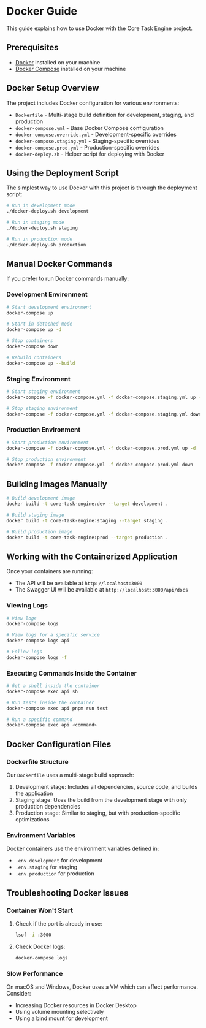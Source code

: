 # Docker Guide

This guide explains how to use Docker with the Core Task Engine project.

## Prerequisites

- [Docker](https://docs.docker.com/get-docker/) installed on your machine
- [Docker Compose](https://docs.docker.com/compose/install/) installed on your machine

## Docker Setup Overview

The project includes Docker configuration for various environments:

- `Dockerfile` - Multi-stage build definition for development, staging, and production
- `docker-compose.yml` - Base Docker Compose configuration
- `docker-compose.override.yml` - Development-specific overrides
- `docker-compose.staging.yml` - Staging-specific overrides
- `docker-compose.prod.yml` - Production-specific overrides
- `docker-deploy.sh` - Helper script for deploying with Docker

## Using the Deployment Script

The simplest way to use Docker with this project is through the deployment script:

```bash
# Run in development mode
./docker-deploy.sh development

# Run in staging mode
./docker-deploy.sh staging

# Run in production mode
./docker-deploy.sh production
```

## Manual Docker Commands

If you prefer to run Docker commands manually:

### Development Environment

```bash
# Start development environment
docker-compose up

# Start in detached mode
docker-compose up -d

# Stop containers
docker-compose down

# Rebuild containers
docker-compose up --build
```

### Staging Environment

```bash
# Start staging environment
docker-compose -f docker-compose.yml -f docker-compose.staging.yml up -d

# Stop staging environment
docker-compose -f docker-compose.yml -f docker-compose.staging.yml down
```

### Production Environment

```bash
# Start production environment
docker-compose -f docker-compose.yml -f docker-compose.prod.yml up -d

# Stop production environment
docker-compose -f docker-compose.yml -f docker-compose.prod.yml down
```

## Building Images Manually

```bash
# Build development image
docker build -t core-task-engine:dev --target development .

# Build staging image
docker build -t core-task-engine:staging --target staging .

# Build production image
docker build -t core-task-engine:prod --target production .
```

## Working with the Containerized Application

Once your containers are running:

- The API will be available at `http://localhost:3000`
- The Swagger UI will be available at `http://localhost:3000/api/docs`

### Viewing Logs

```bash
# View logs
docker-compose logs

# View logs for a specific service
docker-compose logs api

# Follow logs
docker-compose logs -f
```

### Executing Commands Inside the Container

```bash
# Get a shell inside the container
docker-compose exec api sh

# Run tests inside the container
docker-compose exec api pnpm run test

# Run a specific command
docker-compose exec api <command>
```

## Docker Configuration Files

### Dockerfile Structure

Our `Dockerfile` uses a multi-stage build approach:

1. Development stage: Includes all dependencies, source code, and builds the application
2. Staging stage: Uses the build from the development stage with only production dependencies
3. Production stage: Similar to staging, but with production-specific optimizations

### Environment Variables

Docker containers use the environment variables defined in:

- `.env.development` for development
- `.env.staging` for staging
- `.env.production` for production

## Troubleshooting Docker Issues

### Container Won't Start

1. Check if the port is already in use:
   ```bash
   lsof -i :3000
   ```

2. Check Docker logs:
   ```bash
   docker-compose logs
   ```

### Slow Performance

On macOS and Windows, Docker uses a VM which can affect performance. Consider:

- Increasing Docker resources in Docker Desktop
- Using volume mounting selectively
- Using a bind mount for development 
